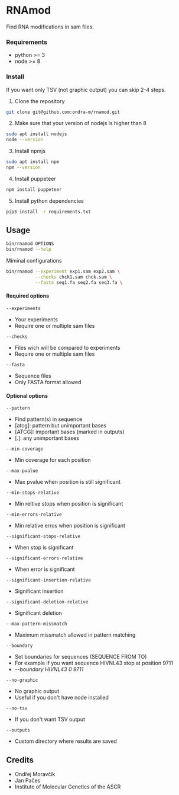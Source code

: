 # RNAmod

Find RNA modifications in sam files.

### Requirements

- python >= 3
- node >= 8

### Install

If you want only TSV (not graphic output) you can skip 2-4 steps.

1. Clone the repository

```bash
git clone git@github.com:ondra-m/rnamod.git
```

2. Make sure that your version of nodejs is higher than 8

```bash
sudo apt install nodejs
node --version
```

3. Install npmjs

```bash
sudo apt install npm
npm --version
```

4. Install puppeteer

```bash
npm install puppeteer
```

5. Install python dependencies

```bash
pip3 install -r requirements.txt
```

## Usage

```bash
bin/rnamod OPTIONS
bin/rnamod --help
```

Miminal configurations

```bash
bin/rnamod --experiment exp1.sam exp2.sam \
           --checks chck1.sam chck.sam \
           --fasta seq1.fa seq2.fa seq3.fa \
```

#### Required options

`--experiments`
- Your experiments
- Require one or multiple sam files

`--checks`
- Files wich will be compared to experiments
- Require one or multiple sam files

`--fasta`
- Sequence files
- Only FASTA format allowed

#### Optional options

`--pattern`
- Find pattern(s) in sequence
- [atcg]: pattern but unimportant bases
- [ATCG]: important bases (marked in outputs)
- [.]: any unimportant bases

`--min-coverage`
- Min coverage for each position

`--max-pvalue`
- Max pvalue when position is still significant

`--min-stops-relative`
- Min reltive stops when position is significant

`--min-errors-relative`
- Min relative erros when position is significant

`--significant-stops-relative`
- When stop is significant

`--significant-errors-relative`
- When error is significant

`--significant-insertion-relative`
- Significant insertion

`--significant-deletion-relative`
- Significant deletion

`--max-pattern-missmatch`
- Maximum missmatch allowed in pattern matching

`--boundary`
- Set boundaries for sequences (SEQUENCE FROM TO)
- For example if you want sequence HIVNL43 stop at position 9711
- _--boundary HIVNL43 0 9711_

`--no-graphic`
- No graphic output
- Useful if you don't have node installed

`--no-tsv`
- If you don't want TSV output

`--outputs`
- Custom directory where results are saved

## Credits

- Ondřej Moravčík
- Jan Pačes
- Institute of Molecular Genetics of the ASCR
